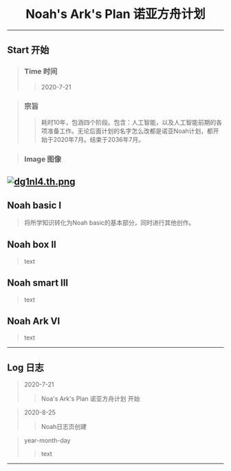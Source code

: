 # <center>Noah's Ark's Plan 诺亚方舟计划</center>
---
## Start 开始
> ### Time 时间
  >> 2020-7-21
  
> ### 宗旨
  >> 耗时10年，包涵四个阶段。包含：人工智能，以及人工智能前期的各项准备工作。无论后面计划的名字怎么改都是诺亚Noah计划，都开始于2020年7月。结束于2036年7月。

> ### Image 图像
  [![dg1nl4.th.png](https://s1.ax1x.com/2020/08/25/dg1nl4.th.png)](https://imgchr.com/i/dg1nl4)
---
## Noah basic I 
> 将所学知识转化为Noah basic的基本部分，同时进行其他创作。

## Noah box II
> text

## Noah smart III
> text

## Noah Ark VI
> text

---
## Log 日志
> 2020-7-21
>> Noa's Ark's Plan 诺亚方舟计划 开始

> 2020-8-25
>> Noah日志页创建

> year-month-day
>> text

---
